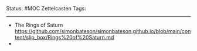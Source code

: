 Status: #MOC
Zettelcasten Tags: 

---

* The Rings of Saturn https://github.com/simonbateson/simonbateson.github.io/blob/main/content/slip_box/Rings%20of%20Saturn.md
* 
